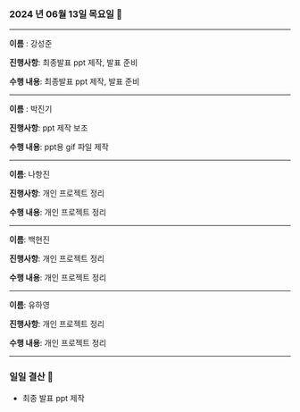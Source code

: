 ### 2024 년 06월 13일 목요일 📆

---

**이름** : 강성준

**진행사항**: 최종발표 ppt 제작, 발표 준비

**수행 내용**: 최종발표 ppt 제작, 발표 준비

---

**이름** : 박진기

**진행사항**: ppt 제작 보조

**수행 내용**: ppt용 gif 파일 제작

---

**이름**: 나항진

**진행사항**: 개인 프로젝트 정리

**수행 내용**: 개인 프로젝트 정리

---

**이름**: 백현진

**진행사항**: 개인 프로젝트 정리  

**수행 내용**: 개인 프로젝트 정리  

---

**이름**: 유하영

**진행사항**: 개인 프로젝트 정리  

**수행 내용**:  개인 프로젝트 정리

---

### 일일 결산 📝
- 최종 발표 ppt 제작